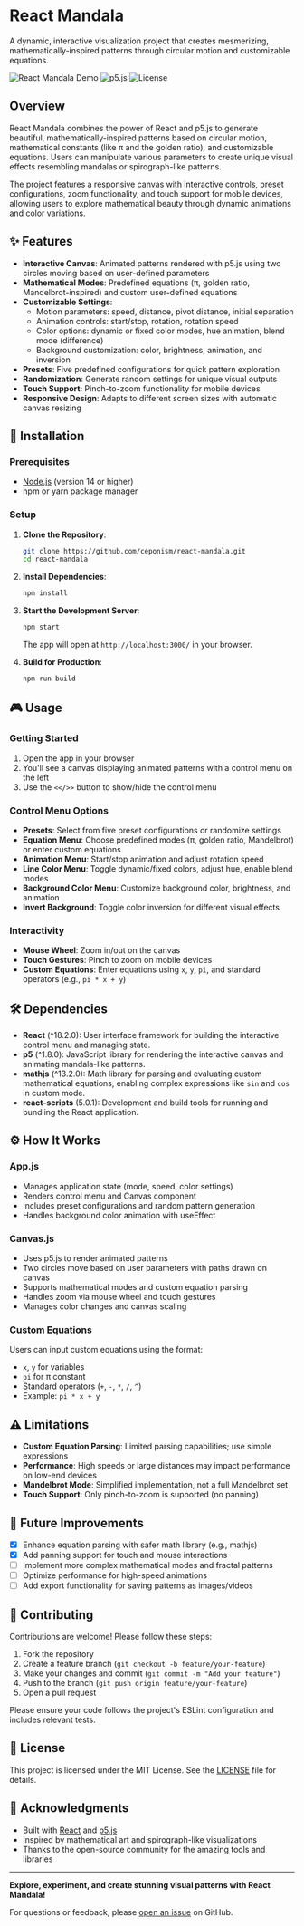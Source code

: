 # React Mandala

A dynamic, interactive visualization project that creates mesmerizing, mathematically-inspired patterns through circular motion and customizable equations.

![React Mandala Demo](https://mceponis.com/5/) ![p5.js](https://img.shields.io/badge/p5.js-1.8.0-red) ![License](https://img.shields.io/badge/license-MIT-green)

## Overview

React Mandala combines the power of React and p5.js to generate beautiful, mathematically-inspired patterns based on circular motion, mathematical constants (like π and the golden ratio), and customizable equations. Users can manipulate various parameters to create unique visual effects resembling mandalas or spirograph-like patterns.

The project features a responsive canvas with interactive controls, preset configurations, zoom functionality, and touch support for mobile devices, allowing users to explore mathematical beauty through dynamic animations and color variations.

## ✨ Features

- **Interactive Canvas**: Animated patterns rendered with p5.js using two circles moving based on user-defined parameters
- **Mathematical Modes**: Predefined equations (π, golden ratio, Mandelbrot-inspired) and custom user-defined equations
- **Customizable Settings**:
  - Motion parameters: speed, distance, pivot distance, initial separation
  - Animation controls: start/stop, rotation, rotation speed
  - Color options: dynamic or fixed color modes, hue animation, blend mode (difference)
  - Background customization: color, brightness, animation, and inversion
- **Presets**: Five predefined configurations for quick pattern exploration
- **Randomization**: Generate random settings for unique visual outputs
- **Touch Support**: Pinch-to-zoom functionality for mobile devices
- **Responsive Design**: Adapts to different screen sizes with automatic canvas resizing

## 🚀 Installation

### Prerequisites
- [Node.js](https://nodejs.org/) (version 14 or higher)
- npm or yarn package manager

### Setup

1. **Clone the Repository**:
   ```bash
   git clone https://github.com/ceponism/react-mandala.git
   cd react-mandala
   ```

2. **Install Dependencies**:
   ```bash
   npm install
   ```

3. **Start the Development Server**:
   ```bash
   npm start
   ```
   The app will open at `http://localhost:3000/` in your browser.

4. **Build for Production**:
   ```bash
   npm run build
   ```

## 🎮 Usage

### Getting Started
1. Open the app in your browser
2. You'll see a canvas displaying animated patterns with a control menu on the left
3. Use the `<</>>` button to show/hide the control menu

### Control Menu Options

- **Presets**: Select from five preset configurations or randomize settings
- **Equation Menu**: Choose predefined modes (π, golden ratio, Mandelbrot) or enter custom equations
- **Animation Menu**: Start/stop animation and adjust rotation speed
- **Line Color Menu**: Toggle dynamic/fixed colors, adjust hue, enable blend modes
- **Background Color Menu**: Customize background color, brightness, and animation
- **Invert Background**: Toggle color inversion for different visual effects

### Interactivity

- **Mouse Wheel**: Zoom in/out on the canvas
- **Touch Gestures**: Pinch to zoom on mobile devices
- **Custom Equations**: Enter equations using `x`, `y`, `pi`, and standard operators (e.g., `pi * x + y`)

## 🛠️ Dependencies

- **React** (^18.2.0): User interface framework for building the interactive control menu and managing state.
- **p5** (^1.8.0): JavaScript library for rendering the interactive canvas and animating mandala-like patterns.
- **mathjs** (^13.2.0): Math library for parsing and evaluating custom mathematical equations, enabling complex expressions like `sin` and `cos` in custom mode.
- **react-scripts** (5.0.1): Development and build tools for running and bundling the React application.

## ⚙️ How It Works

### App.js
- Manages application state (mode, speed, color settings)
- Renders control menu and Canvas component
- Includes preset configurations and random pattern generation
- Handles background color animation with useEffect

### Canvas.js
- Uses p5.js to render animated patterns
- Two circles move based on user parameters with paths drawn on canvas
- Supports mathematical modes and custom equation parsing
- Handles zoom via mouse wheel and touch gestures
- Manages color changes and canvas scaling

### Custom Equations
Users can input custom equations using the format:
- `x`, `y` for variables
- `pi` for π constant
- Standard operators (`+`, `-`, `*`, `/`, `^`)
- Example: `pi * x + y`

## ⚠️ Limitations

- **Custom Equation Parsing**: Limited parsing capabilities; use simple expressions
- **Performance**: High speeds or large distances may impact performance on low-end devices
- **Mandelbrot Mode**: Simplified implementation, not a full Mandelbrot set
- **Touch Support**: Only pinch-to-zoom is supported (no panning)

## 🔮 Future Improvements

- [x] Enhance equation parsing with safer math library (e.g., mathjs)
- [x] Add panning support for touch and mouse interactions
- [ ] Implement more complex mathematical modes and fractal patterns
- [ ] Optimize performance for high-speed animations
- [ ] Add export functionality for saving patterns as images/videos

## 🤝 Contributing

Contributions are welcome! Please follow these steps:

1. Fork the repository
2. Create a feature branch (`git checkout -b feature/your-feature`)
3. Make your changes and commit (`git commit -m "Add your feature"`)
4. Push to the branch (`git push origin feature/your-feature`)
5. Open a pull request

Please ensure your code follows the project's ESLint configuration and includes relevant tests.

## 📄 License

This project is licensed under the MIT License. See the [LICENSE](LICENSE) file for details.

## 🙏 Acknowledgments

- Built with [React](https://reactjs.org/) and [p5.js](https://p5js.org/)
- Inspired by mathematical art and spirograph-like visualizations
- Thanks to the open-source community for the amazing tools and libraries

---

**Explore, experiment, and create stunning visual patterns with React Mandala!** 

For questions or feedback, please [open an issue](https://github.com/ceponism/react-mandala/issues) on GitHub.